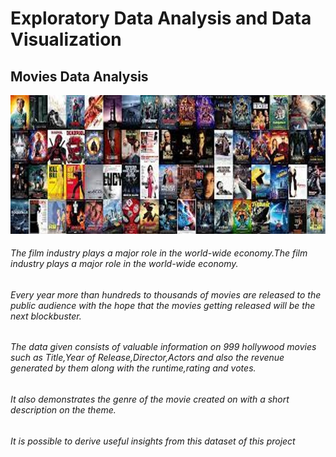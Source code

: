 # Exploratory Data Analysis and Data Visualization

## Movies Data Analysis

[![Movies](https://github.com/DevikaVijayan2021/Data-Science/blob/main/EDA%20Project/Movies.jpg "Movies")](http://https://github.com/DevikaVijayan2021/Data-Science/blob/main/EDA%20Project/Movies.jpg "Movies")

###### The film industry plays a major role in the world-wide economy.The film industry plays a major role in the world-wide economy.
###### Every year more than hundreds to thousands of movies are released to the public audience with the hope that the movies getting released will be the next blockbuster.
###### The data given consists of valuable information on 999 hollywood movies such as Title,Year of Release,Director,Actors and also the revenue generated by them along with the runtime,rating and votes.
###### It also demonstrates the genre of the movie created on with a short description on the theme.
###### It is possible to derive useful insights from this dataset of this project
